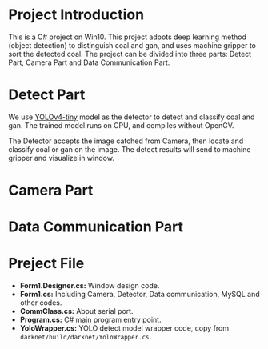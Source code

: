 # Project Introduction
This is a C# project on Win10. This project adpots deep learning method (object detection) to distinguish coal and gan, and uses machine gripper to sort the detected coal. The project can be divided into three parts: Detect Part, Camera Part and Data Communication Part.
# Detect Part
We use [YOLOv4-tiny](https://github.com/AlexeyAB/darknet) model as the detector to detect and classify coal and gan. The trained model runs on CPU, and compiles without OpenCV. 

The Detector accepts the image catched from Camera, then locate and classify coal or gan on the image. The detect results will send to machine gripper and visualize in window.
# Camera Part

# Data Communication Part

# Preject File
- **Form1.Designer.cs:** Window design code.
- **Form1.cs:** Including Camera, Detector, Data communication, MySQL and other codes.
- **CommClass.cs:** About serial port.
- **Program.cs:** C# main program entry point.
- **YoloWrapper.cs:** YOLO detect model wrapper code, copy from `darknet/build/darknet/YoloWrapper.cs`.
